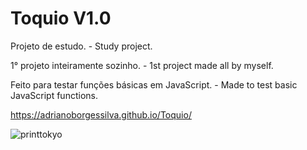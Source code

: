 # Toquio V1.0

Projeto de estudo. - Study project. <br>

1° projeto inteiramente sozinho. - 1st project made all by myself.<br>

Feito para testar funções básicas em JavaScript. - Made to test basic JavaScript functions.

https://adrianoborgessilva.github.io/Toquio/

![printtokyo](https://user-images.githubusercontent.com/120127965/228961716-e5deefc4-7c06-4f0b-ab82-574026a1ed36.png)


